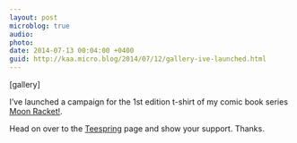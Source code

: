 ```yaml
---
layout: post
microblog: true
audio: 
photo: 
date: 2014-07-13 00:04:00 +0400
guid: http://kaa.micro.blog/2014/07/12/gallery-ive-launched.html
---
```

[gallery]
<p>I&rsquo;ve launched a campaign for the 1st edition t-shirt of my comic book series <a href="http://moonracket.com">Moon Racket!</a>.</p>

<p>Head on over to the <a href="http://teespring.com/moonracket">Teespring</a> page and show your support. Thanks.</p>
